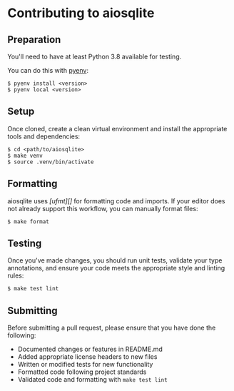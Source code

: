 # Contributing to aiosqlite

## Preparation

You'll need to have at least Python 3.8 available for testing.

You can do this with [pyenv][]:

    $ pyenv install <version>
    $ pyenv local <version>
    
    
## Setup

Once cloned, create a clean virtual environment and
install the appropriate tools and dependencies:

    $ cd <path/to/aiosqlite>
    $ make venv
    $ source .venv/bin/activate


## Formatting

aiosqlite uses *[ufmt][]* for formatting code and imports.
If your editor does not already support this workflow,
you can manually format files:

    $ make format


## Testing

Once you've made changes, you should run unit tests,
validate your type annotations, and ensure your code
meets the appropriate style and linting rules:

    $ make test lint
    
    
## Submitting

Before submitting a pull request, please ensure
that you have done the following:

* Documented changes or features in README.md
* Added appropriate license headers to new files
* Written or modified tests for new functionality
* Formatted code following project standards
* Validated code and formatting with `make test lint`

[pyenv]: https://github.com/pyenv/pyenv
[µfmt]: https://ufmt.omnilib.dev
